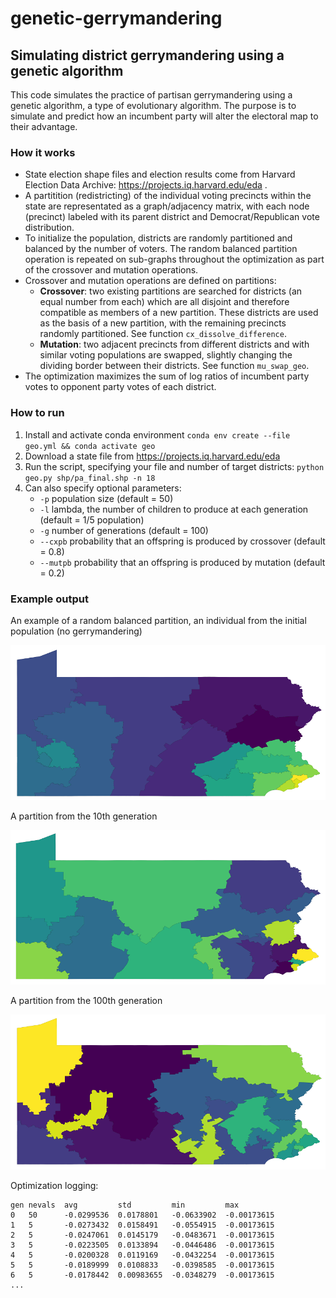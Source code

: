 # genetic-gerrymandering
## Simulating district gerrymandering using a genetic algorithm

This code simulates the practice of partisan gerrymandering using a genetic algorithm, a type of evolutionary algorithm. The purpose is to simulate and predict how an incumbent party will alter the electoral map to their advantage.

### How it works
  - State election shape files and election results come from Harvard Election Data Archive: https://projects.iq.harvard.edu/eda .
  - A partitition (redistricting) of the individual voting precincts within the state are representated as a graph/adjacency matrix, with each node (precinct) labeled with its parent district and Democrat/Republican vote distribution.
  - To initialize the population, districts are randomly partitioned and balanced by the number of voters. The random balanced partition operation is repeated on sub-graphs throughout the optimization as part of the crossover and mutation operations.
  - Crossover and mutation operations are defined on partitions:
    - **Crossover**: two existing partitions are searched for districts (an equal number from each) which are all disjoint and therefore compatible as members of a new partition. These districts are used as the basis of a new partition, with the remaining precincts randomly partitioned. See function `cx_dissolve_difference`.
    - **Mutation**: two adjacent precincts from different districts and with similar voting populations are swapped, slightly changing the dividing border between their districts. See function `mu_swap_geo`.
  - The optimization maximizes the sum of log ratios of incumbent party votes to opponent party votes of each district.

### How to run
1. Install and activate conda environment `conda env create --file geo.yml && conda activate geo`
2. Download a state file from https://projects.iq.harvard.edu/eda
3. Run the script, specifying your file and number of target districts: `python geo.py shp/pa_final.shp -n 18`
4. Can also specify optional parameters:
    - `-p` population size (default = 50)
    - `-l` lambda, the number of children to produce at each generation (default = 1/5 population)
    - `-g` number of generations (default = 100)
    - `--cxpb` probability that an offspring is produced by crossover (default = 0.8)
    - `--mutpb` probability that an offspring is produced by mutation (default = 0.2)


### Example output
An example of a random balanced partition, an individual from the initial population (no gerrymandering)

![PA random partition](output_g0.png?raw=true "PA random partition")

A partition from the 10th generation

![PA generation 10](output_g10.png?raw=true "PA generation 10")

A partition from the 100th generation

![PA generation 100](output_g100.png?raw=true "PA generation 100")

Optimization logging:
```
gen	nevals	avg       	std      	min       	max        
0  	50    	-0.0299536	0.0178801	-0.0633902	-0.00173615
1  	5     	-0.0273432	0.0158491	-0.0554915	-0.00173615
2  	5     	-0.0247061	0.0145179	-0.0483671	-0.00173615
3  	5     	-0.0223505	0.0133894	-0.0446486	-0.00173615
4  	5     	-0.0200328	0.0119169	-0.0432254	-0.00173615
5  	5     	-0.0189999	0.0108833	-0.0398585	-0.00173615
6  	5     	-0.0178442	0.00983655	-0.0348279	-0.00173615
...
```